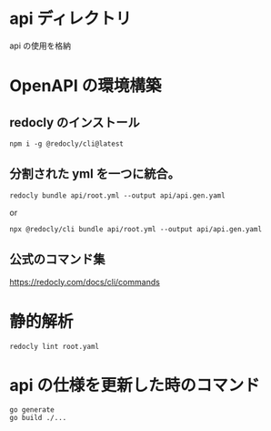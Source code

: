 # api ディレクトリ

api の使用を格納

# OpenAPI の環境構築

## redocly のインストール

```
npm i -g @redocly/cli@latest
```

## 分割された yml を一つに統合。

```
redocly bundle api/root.yml --output api/api.gen.yaml
```

or

```
npx @redocly/cli bundle api/root.yml --output api/api.gen.yaml
```

## 公式のコマンド集

https://redocly.com/docs/cli/commands

# 静的解析

```
redocly lint root.yaml
```

# api の仕様を更新した時のコマンド

```
go generate
go build ./...
```
